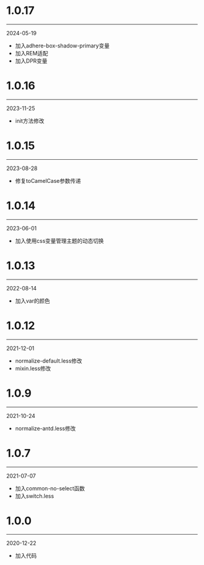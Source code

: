 # 1.0.17

***

2024-05-19

* 加入adhere-box-shadow-primary变量
* 加入REM适配
* 加入DPR变量

# 1.0.16

***

2023-11-25

* init方法修改

# 1.0.15

***

2023-08-28

* 修复toCamelCase参数传递

# 1.0.14

***

2023-06-01

* 加入使用css变量管理主题的动态切换

# 1.0.13

***

2022-08-14

* 加入var的颜色

# 1.0.12

***

2021-12-01

* normalize-default.less修改
* mixin.less修改

# 1.0.9

***

2021-10-24

* normalize-antd.less修改

# 1.0.7

***

2021-07-07

* 加入common-no-select函数
* 加入switch.less

# 1.0.0

***

2020-12-22

* 加入代码

